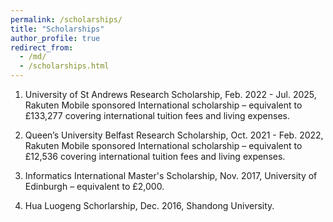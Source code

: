 ```yaml
---
permalink: /scholarships/
title: "Scholarships"
author_profile: true
redirect_from: 
  - /md/
  - /scholarships.html
---
```


1. University of St Andrews Research Scholarship, Feb. 2022 - Jul. 2025, Rakuten Mobile sponsored International scholarship – equivalent to £133,277 covering international tuition fees and living expenses.

2. Queen’s University Belfast Research Scholarship, Oct. 2021 - Feb. 2022, Rakuten Mobile sponsored International scholarship – equivalent to £12,536 covering international tuition fees and living expenses.
    
3. Informatics International Master's Scholarship, Nov. 2017, University of Edinburgh – equivalent to £2,000.

4. Hua Luogeng Schorlarship, Dec. 2016, Shandong University.